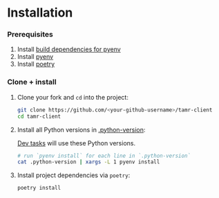 # Installation

### Prerequisites

1. Install [build dependencies for pyenv](https://github.com/pyenv/pyenv/wiki#suggested-build-environment)
2. Install [pyenv](https://github.com/pyenv/pyenv#installation)
3. Install [poetry](https://python-poetry.org/docs/#installation)

### Clone + install

1. Clone your fork and `cd` into the project:

    ```sh
    git clone https://github.com/<your-github-username>/tamr-client
    cd tamr-client
    ```

2. Install all Python versions in [.python-version](https://github.com/Datatamer/tamr-client/blob/main/.python-version):

    [Dev tasks](dev-tasks) will use these Python versions.

    ```sh
    # run `pyenv install` for each line in `.python-version`
    cat .python-version | xargs -L 1 pyenv install
    ```

3. Install project dependencies via `poetry`:

    ```sh
    poetry install
    ```
